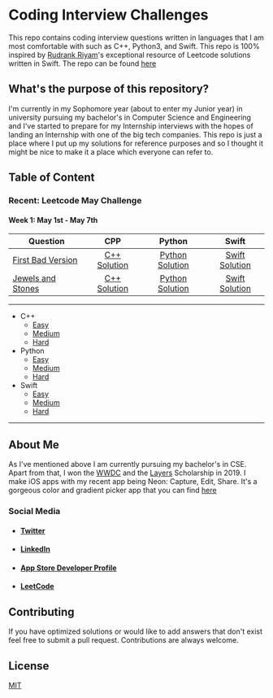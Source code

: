 # Coding Interview Challenges

This repo contains coding interview questions written in languages that I am most comfortable with such as C++, Python3, and Swift.
This repo is 100% inspired by [Rudrank Riyam](https://github.com/rudrankriyam)'s exceptional resource of Leetcode solutions written in Swift.
The repo can be found [here](https://github.com/rudrankriyam/LeetCode-in-Swift)

## What's the purpose of this repository?

I'm currently in my Sophomore year (about to enter my Junior year) in university pursuing my bachelor's in Computer Science and Engineering and I've started to prepare for my Internship interviews with the hopes of landing an Internship with one of the big tech companies. This repo is just a place where I put up my solutions for reference purposes and so I thought it might be nice to make it a place which everyone can refer to. 

## Table of Content
### Recent: Leetcode May Challenge
#### Week 1: May 1st - May 7th 
| Question   |      CPP      | Python |Swift|
|----------|:-------------:|:------:|:------:|
| [First Bad Version](https://leetcode.com/explore/featured/card/may-leetcoding-challenge/534/week-1-may-1st-may-7th/3316/) | [C++ Solution](https://github.com/SwapnanilDhol/Coding-Interview-Challenges/blob/master/CPP/Easy/First-Bad-Version.cpp)| [Python Solution](https://github.com/SwapnanilDhol/Coding-Interview-Challenges/blob/master/Python/Easy/First-Bad-Version.py) |[Swift Solution](https://github.com/SwapnanilDhol/Coding-Interview-Challenges/blob/master/Swift/Easy/First-Bad-Version.swift)|
| [Jewels and Stones](https://leetcode.com/explore/featured/card/may-leetcoding-challenge/534/week-1-may-1st-may-7th/3317/) | [C++ Solution](https://github.com/SwapnanilDhol/Coding-Interview-Challenges/blob/master/CPP/Easy/Jewels-And-Stones.cpp)| [Python Solution](https://github.com/SwapnanilDhol/Coding-Interview-Challenges/blob/master/Python/Easy/Jewels-And-Stones.py) |[Swift Solution](https://github.com/SwapnanilDhol/Coding-Interview-Challenges/blob/master/Swift/Easy/Jewels-And-Stones.swift)|
 ----
* C++
  - [Easy](https://github.com/SwapnanilDhol/Coding-Interview-Challenges/tree/master/CPP/Easy)
  - [Medium](https://github.com/SwapnanilDhol/Coding-Interview-Challenges/tree/master/CPP/Medium)
  - [Hard](https://github.com/SwapnanilDhol/Coding-Interview-Challenges/tree/master/CPP/Hard)
* Python
  - [Easy](https://github.com/SwapnanilDhol/Coding-Interview-Challenges/tree/master/Python/Easy)
  - [Medium](https://github.com/SwapnanilDhol/Coding-Interview-Challenges/tree/master/Python/Medium)
  - [Hard](https://github.com/SwapnanilDhol/Coding-Interview-Challenges/tree/master/Python/Hard)
* Swift
  - [Easy](https://github.com/SwapnanilDhol/Coding-Interview-Challenges/tree/master/Swift/Easy)
  - [Medium](https://github.com/SwapnanilDhol/Coding-Interview-Challenges/tree/master/Swift/Medium)
  - [Hard](https://github.com/SwapnanilDhol/Coding-Interview-Challenges/tree/master/Swift/Hard)
---
## About Me

As I've mentioned above I am currently pursuing my bachelor's in CSE. Apart from that, I won the [WWDC](https://developer.apple.com/wwdc) and the [Layers](https://layers.is/) Scholarship in 2019. I make iOS apps with my recent app being Neon: Capture, Edit, Share. It's a gorgeous color and gradient picker app that you can find [here](https://tiny.cc/neontheapp)

### Social Media 
* #### [Twitter](https://twitter.com/swapnanildhol)
* #### [LinkedIn](https://linkedin.com/in/swapnanildhol)
* #### [App Store Developer Profile](https://apps.apple.com/us/developer/swapnanil-dhol/id1448345447)
* #### [LeetCode](https://leetcode.com/swapnanildhol/)


## Contributing
 If you have optimized solutions or would like to add answers that don't exist feel free to submit a pull request. Contributions are always welcome.


## License
[MIT](https://choosealicense.com/licenses/mit/)
